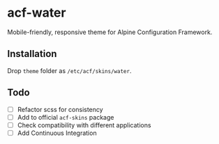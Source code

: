 # acf-water

Mobile-friendly, responsive theme for Alpine Configuration Framework.

## Installation

Drop `theme` folder as `/etc/acf/skins/water`.

## Todo

- [ ] Refactor scss for consistency
- [ ] Add to official `acf-skins` package
- [ ] Check compatibility with different applications
- [ ] Add Continuous Integration
